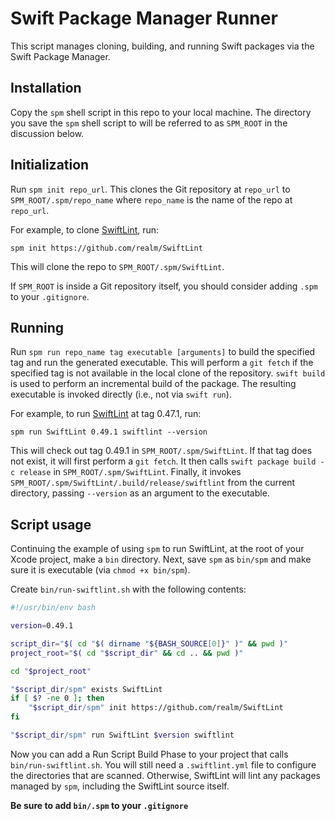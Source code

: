 # Swift Package Manager Runner

This script manages cloning, building, and running Swift packages via the Swift Package Manager.

## Installation

Copy the `spm` shell script in this repo to your local machine. The directory you save the `spm` shell script to will be referred to as `SPM_ROOT` in the discussion below.

## Initialization

Run `spm init repo_url`. This clones the Git repository at `repo_url` to `SPM_ROOT/.spm/repo_name` where `repo_name` is the name of the repo at `repo_url`.

For example, to clone [SwiftLint](https://github.com/realm/SwiftLint), run:

```
spm init https://github.com/realm/SwiftLint
```

This will clone the repo to `SPM_ROOT/.spm/SwiftLint`.

If `SPM_ROOT` is inside a Git repository itself, you should consider adding `.spm` to your `.gitignore`.

## Running

Run `spm run repo_name tag executable [arguments]` to build the specified tag and run the generated executable. This will perform a `git fetch` if the specified tag is not available in the local clone of the repository. `swift build` is used to perform an incremental build of the package. The resulting executable is invoked directly (i.e., not via `swift run`).

For example, to run [SwiftLint](https://github.com/realm/SwiftLint) at tag 0.47.1, run:

```
spm run SwiftLint 0.49.1 swiftlint --version
```

This will check out tag 0.49.1 in `SPM_ROOT/.spm/SwiftLint`. If that tag does not exist, it will first perform a `git fetch`. It then calls `swift package build -c release` in `SPM_ROOT/.spm/SwiftLint`. Finally, it invokes `SPM_ROOT/.spm/SwiftLint/.build/release/swiftlint` from the current directory, passing `--version` as an argument to the executable.

## Script usage

Continuing the example of using `spm` to run SwiftLint, at the root of your Xcode project, make a `bin` directory. Next, save `spm` as `bin/spm` and make sure it is executable (via `chmod +x bin/spm`).

Create `bin/run-swiftlint.sh` with the following contents:

```bash
#!/usr/bin/env bash

version=0.49.1

script_dir="$( cd "$( dirname "${BASH_SOURCE[0]}" )" && pwd )"
project_root="$( cd "$script_dir" && cd .. && pwd )"

cd "$project_root"

"$script_dir/spm" exists SwiftLint
if [ $? -ne 0 ]; then
    "$script_dir/spm" init https://github.com/realm/SwiftLint
fi

"$script_dir/spm" run SwiftLint $version swiftlint
```

Now you can add a Run Script Build Phase to your project that calls `bin/run-swiftlint.sh`. You will still need a `.swiftlint.yml` file to configure the directories that are scanned. Otherwise, SwiftLint will lint any packages managed by `spm`, including the SwiftLint source itself.

**Be sure to add `bin/.spm` to your `.gitignore`**

